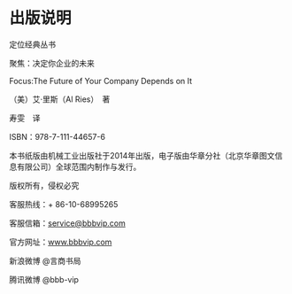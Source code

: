 # 出版说明

定位经典丛书

聚焦：决定你企业的未来

Focus:The Future of Your Company Depends on It

（美）艾·里斯（Al Ries）　著

寿雯　译

ISBN：978-7-111-44657-6

本书纸版由机械工业出版社于2014年出版，电子版由华章分社（北京华章图文信息有限公司）全球范围内制作与发行。

版权所有，侵权必究

客服热线：+ 86-10-68995265

客服信箱：service@bbbvip.com

官方网址：www.bbbvip.com

新浪微博 @言商书局

腾讯微博 @bbb-vip
